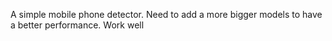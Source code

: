 A simple mobile phone detector.
Need to add a more bigger models to have a better performance.
Work well 

